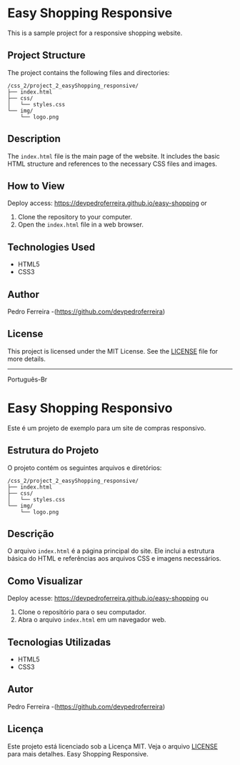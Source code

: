 # Easy Shopping Responsive

This is a sample project for a responsive shopping website.

## Project Structure

The project contains the following files and directories:

```
/css_2/project_2_easyShopping_responsive/
├── index.html
├── css/
│   └── styles.css
└── img/
    └── logo.png
```

## Description

The `index.html` file is the main page of the website. It includes the basic HTML structure and references to the necessary CSS files and images.

## How to View
Deploy access: https://devpedroferreira.github.io/easy-shopping
or
1. Clone the repository to your computer.
2. Open the `index.html` file in a web browser.

## Technologies Used

- HTML5
- CSS3

## Author
 Pedro Ferreira
-(https://github.com/devpedroferreira)

## License

This project is licensed under the MIT License. See the [LICENSE](LICENSE) file for more details.

------
Português-Br
# Easy Shopping Responsivo

Este é um projeto de exemplo para um site de compras responsivo.

## Estrutura do Projeto

O projeto contém os seguintes arquivos e diretórios:

```
/css_2/project_2_easyShopping_responsive/
├── index.html
├── css/
│   └── styles.css
└── img/
    └── logo.png
```

## Descrição

O arquivo `index.html` é a página principal do site. Ele inclui a estrutura básica do HTML e referências aos arquivos CSS e imagens necessários.

## Como Visualizar
Deploy acesse: https://devpedroferreira.github.io/easy-shopping
ou
1. Clone o repositório para o seu computador.
2. Abra o arquivo `index.html` em um navegador web.

## Tecnologias Utilizadas

- HTML5
- CSS3

## Autor
 Pedro Ferreira
-(https://github.com/devpedroferreira)

## Licença

Este projeto está licenciado sob a Licença MIT. Veja o arquivo [LICENSE](LICENSE) para mais detalhes. Easy Shopping Responsive.
